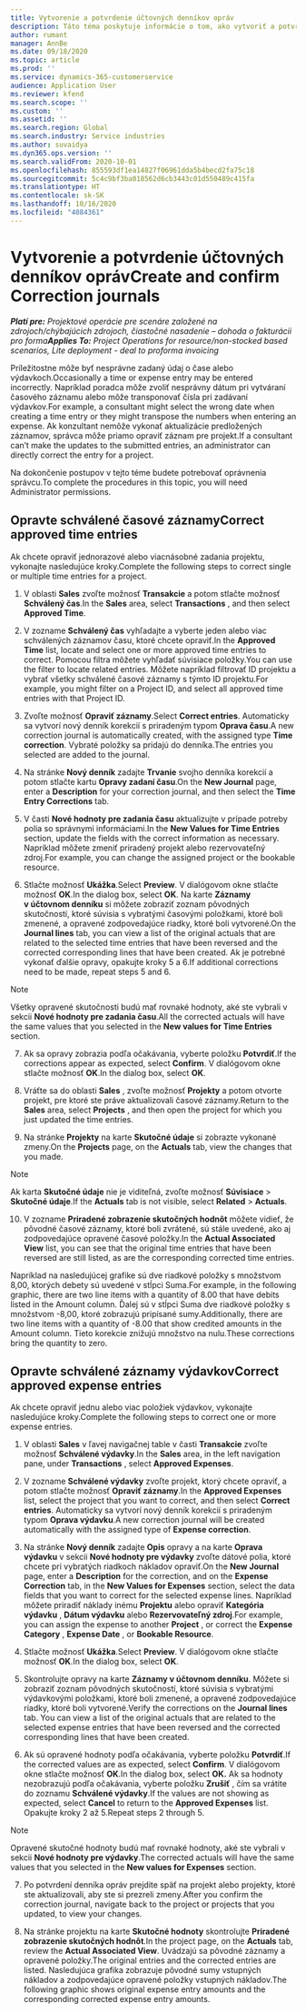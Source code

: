 ```yaml
---
title: Vytvorenie a potvrdenie účtovných denníkov opráv
description: Táto téma poskytuje informácie o tom, ako vytvoriť a potvrdiť účtovný denník opravy.
author: rumant
manager: AnnBe
ms.date: 09/18/2020
ms.topic: article
ms.prod: ''
ms.service: dynamics-365-customerservice
audience: Application User
ms.reviewer: kfend
ms.search.scope: ''
ms.custom: ''
ms.assetid: ''
ms.search.region: Global
ms.search.industry: Service industries
ms.author: suvaidya
ms.dyn365.ops.version: ''
ms.search.validFrom: 2020-10-01
ms.openlocfilehash: 855593df1ea14827f06961dda5b4becd2fa75c18
ms.sourcegitcommit: 5c4c9bf3ba018562d6cb3443c01d550489c415fa
ms.translationtype: HT
ms.contentlocale: sk-SK
ms.lasthandoff: 10/16/2020
ms.locfileid: "4084361"
---
```

# <a name="create-and-confirm-correction-journals"></a><span data-ttu-id="f6210-103">Vytvorenie a potvrdenie účtovných denníkov opráv</span><span class="sxs-lookup"><span data-stu-id="f6210-103">Create and confirm Correction journals</span></span>

<span data-ttu-id="f6210-104">_**Platí pre:** Projektové operácie pre scenáre založené na zdrojoch/chýbajúcich zdrojoch, čiastočné nasadenie – dohoda o fakturácii pro forma_</span><span class="sxs-lookup"><span data-stu-id="f6210-104">_**Applies To:** Project Operations for resource/non-stocked based scenarios, Lite deployment - deal to proforma invoicing_</span></span>

<span data-ttu-id="f6210-105">Príležitostne môže byť nesprávne zadaný údaj o čase alebo výdavkoch.</span><span class="sxs-lookup"><span data-stu-id="f6210-105">Occasionally a time or expense entry may be entered incorrectly.</span></span> <span data-ttu-id="f6210-106">Napríklad poradca môže zvoliť nesprávny dátum pri vytváraní časového záznamu alebo môže transponovať čísla pri zadávaní výdavkov.</span><span class="sxs-lookup"><span data-stu-id="f6210-106">For example, a consultant might select the wrong date when creating a time entry or they might transpose the numbers when entering an expense.</span></span> <span data-ttu-id="f6210-107">Ak konzultant nemôže vykonať aktualizácie predložených záznamov, správca môže priamo opraviť záznam pre projekt.</span><span class="sxs-lookup"><span data-stu-id="f6210-107">If a consultant can’t make the updates to the submitted entries, an administrator can directly correct the entry for a project.</span></span>

<span data-ttu-id="f6210-108">Na dokončenie postupov v tejto téme budete potrebovať oprávnenia správcu.</span><span class="sxs-lookup"><span data-stu-id="f6210-108">To complete the procedures in this topic, you will need Administrator permissions.</span></span>

## <a name="correct-approved-time-entries"></a><span data-ttu-id="f6210-109">Opravte schválené časové záznamy</span><span class="sxs-lookup"><span data-stu-id="f6210-109">Correct approved time entries</span></span>     

<span data-ttu-id="f6210-110">Ak chcete opraviť jednorazové alebo viacnásobné zadania projektu, vykonajte nasledujúce kroky.</span><span class="sxs-lookup"><span data-stu-id="f6210-110">Complete the following steps to correct single or multiple time entries for a project.</span></span>

1. <span data-ttu-id="f6210-111">V oblasti **Sales** zvoľte možnosť **Transakcie** a potom stlačte možnosť **Schválený čas**.</span><span class="sxs-lookup"><span data-stu-id="f6210-111">In the **Sales** area, select **Transactions** , and then select **Approved Time**.</span></span> 

2. <span data-ttu-id="f6210-112">V zozname **Schválený čas** vyhľadajte a vyberte jeden alebo viac schválených záznamov času, ktoré chcete opraviť.</span><span class="sxs-lookup"><span data-stu-id="f6210-112">In the **Approved Time** list, locate and select one or more approved time entries to correct.</span></span> <span data-ttu-id="f6210-113">Pomocou filtra môžete vyhľadať súvisiace položky.</span><span class="sxs-lookup"><span data-stu-id="f6210-113">You can use the filter to locate related entries.</span></span> <span data-ttu-id="f6210-114">Môžete napríklad filtrovať ID projektu a vybrať všetky schválené časové záznamy s týmto ID projektu.</span><span class="sxs-lookup"><span data-stu-id="f6210-114">For example, you might filter on a Project ID, and select all approved time entries with that Project ID.</span></span>

3. <span data-ttu-id="f6210-115">Zvoľte možnosť **Opraviť záznamy**.</span><span class="sxs-lookup"><span data-stu-id="f6210-115">Select **Correct entries**.</span></span> <span data-ttu-id="f6210-116">Automaticky sa vytvorí nový denník korekcií s priradeným typom **Oprava času**.</span><span class="sxs-lookup"><span data-stu-id="f6210-116">A new correction journal is automatically created, with the assigned type **Time correction**.</span></span> <span data-ttu-id="f6210-117">Vybraté položky sa pridajú do denníka.</span><span class="sxs-lookup"><span data-stu-id="f6210-117">The entries you selected are added to the journal.</span></span> 

4. <span data-ttu-id="f6210-118">Na stránke **Nový denník** zadajte **Trvanie** svojho denníka korekcií a potom stlačte kartu **Opravy zadaní času**.</span><span class="sxs-lookup"><span data-stu-id="f6210-118">On the **New Journal** page, enter a **Description** for your correction journal, and then select the **Time Entry Corrections** tab.</span></span>  

5. <span data-ttu-id="f6210-119">V časti **Nové hodnoty pre zadania času** aktualizujte v prípade potreby polia so správnymi informáciami.</span><span class="sxs-lookup"><span data-stu-id="f6210-119">In the **New Values for Time Entries** section, update the fields with the correct information as necessary.</span></span> <span data-ttu-id="f6210-120">Napríklad môžete zmeniť priradený projekt alebo rezervovateľný zdroj.</span><span class="sxs-lookup"><span data-stu-id="f6210-120">For example, you can change the assigned project or the bookable resource.</span></span>

6. <span data-ttu-id="f6210-121">Stlačte možnosť **Ukážka**.</span><span class="sxs-lookup"><span data-stu-id="f6210-121">Select **Preview**.</span></span> <span data-ttu-id="f6210-122">V dialógovom okne stlačte možnosť **OK**.</span><span class="sxs-lookup"><span data-stu-id="f6210-122">In the dialog box, select **OK**.</span></span> <span data-ttu-id="f6210-123">Na karte **Záznamy v účtovnom denníku** si môžete zobraziť zoznam pôvodných skutočností, ktoré súvisia s vybratými časovými položkami, ktoré boli zmenené, a opravené zodpovedajúce riadky, ktoré boli vytvorené.</span><span class="sxs-lookup"><span data-stu-id="f6210-123">On the **Journal lines** tab, you can view a list of the original actuals that are related to the selected time entries that have been reversed and the corrected corresponding lines that have been created.</span></span> <span data-ttu-id="f6210-124">Ak je potrebné vykonať ďalšie opravy, opakujte kroky 5 a 6.</span><span class="sxs-lookup"><span data-stu-id="f6210-124">If additional corrections need to be made, repeat steps 5 and 6.</span></span> 

> [!NOTE]
> <span data-ttu-id="f6210-125">Všetky opravené skutočnosti budú mať rovnaké hodnoty, aké ste vybrali v sekcii **Nové hodnoty pre zadania času**.</span><span class="sxs-lookup"><span data-stu-id="f6210-125">All the corrected actuals will have the same values that you selected in the **New values for Time Entries** section.</span></span>

7. <span data-ttu-id="f6210-126">Ak sa opravy zobrazia podľa očakávania, vyberte položku **Potvrdiť**.</span><span class="sxs-lookup"><span data-stu-id="f6210-126">If the corrections appear as expected, select **Confirm**.</span></span> <span data-ttu-id="f6210-127">V dialógovom okne stlačte možnosť **OK**.</span><span class="sxs-lookup"><span data-stu-id="f6210-127">In the dialog box, select **OK**.</span></span>

8. <span data-ttu-id="f6210-128">Vráťte sa do oblasti **Sales** , zvoľte možnosť **Projekty** a potom otvorte projekt, pre ktoré ste práve aktualizovali časové záznamy.</span><span class="sxs-lookup"><span data-stu-id="f6210-128">Return to the **Sales** area, select **Projects** , and then open the project for which you just updated the time entries.</span></span> 

9. <span data-ttu-id="f6210-129">Na stránke **Projekty** na karte **Skutočné údaje** si zobrazte vykonané zmeny.</span><span class="sxs-lookup"><span data-stu-id="f6210-129">On the **Projects** page, on the **Actuals** tab, view the changes that you made.</span></span> 

> [!NOTE]
> <span data-ttu-id="f6210-130">Ak karta **Skutočné údaje** nie je viditeľná, zvoľte možnosť **Súvisiace** > **Skutočné údaje**.</span><span class="sxs-lookup"><span data-stu-id="f6210-130">If the **Actuals** tab is not visible, select **Related** > **Actuals**.</span></span>  

10. <span data-ttu-id="f6210-131">V zozname **Priradené zobrazenie skutočných hodnôt** môžete vidieť, že pôvodné časové záznamy, ktoré boli zvrátené, sú stále uvedené, ako aj zodpovedajúce opravené časové položky.</span><span class="sxs-lookup"><span data-stu-id="f6210-131">In the **Actual Associated View** list, you can see that the original time entries that have been reversed are still listed, as are the corresponding corrected time entries.</span></span> 

<span data-ttu-id="f6210-132">Napríklad na nasledujúcej grafike sú dve riadkové položky s množstvom 8,00, ktorých debety sú uvedené v stĺpci Suma.</span><span class="sxs-lookup"><span data-stu-id="f6210-132">For example, in the following graphic, there are two line items with a quantity of 8.00 that have debits listed in the Amount column.</span></span> <span data-ttu-id="f6210-133">Ďalej sú v stĺpci Suma dve riadkové položky s množstvom -8,00, ktoré zobrazujú pripísané sumy.</span><span class="sxs-lookup"><span data-stu-id="f6210-133">Additionally, there are two line items with a quantity of -8.00 that show credited amounts in the Amount column.</span></span> <span data-ttu-id="f6210-134">Tieto korekcie znižujú množstvo na nulu.</span><span class="sxs-lookup"><span data-stu-id="f6210-134">These corrections bring the quantity to zero.</span></span>

 
## <a name="correct-approved-expense-entries"></a><span data-ttu-id="f6210-135">Opravte schválené záznamy výdavkov</span><span class="sxs-lookup"><span data-stu-id="f6210-135">Correct approved expense entries</span></span>

<span data-ttu-id="f6210-136">Ak chcete opraviť jednu alebo viac položiek výdavkov, vykonajte nasledujúce kroky.</span><span class="sxs-lookup"><span data-stu-id="f6210-136">Complete the following steps to correct one or more expense entries.</span></span> 

1. <span data-ttu-id="f6210-137">V oblasti **Sales** v ľavej navigačnej table v časti **Transakcie** zvoľte možnosť **Schválené výdavky**.</span><span class="sxs-lookup"><span data-stu-id="f6210-137">In the **Sales** area, in the left navigation pane, under **Transactions** , select **Approved Expenses**.</span></span>

2. <span data-ttu-id="f6210-138">V zozname **Schválené výdavky** zvoľte projekt, ktorý chcete opraviť, a potom stlačte možnosť **Opraviť záznamy**.</span><span class="sxs-lookup"><span data-stu-id="f6210-138">In the **Approved Expenses** list, select the project that you want to correct, and then select **Correct entries**.</span></span> <span data-ttu-id="f6210-139">Automaticky sa vytvorí nový denník korekcií s priradeným typom **Oprava výdavku**.</span><span class="sxs-lookup"><span data-stu-id="f6210-139">A new correction journal will be created automatically with the assigned type of **Expense correction**.</span></span> 

3. <span data-ttu-id="f6210-140">Na stránke **Nový denník** zadajte **Opis** opravy a na karte **Oprava výdavku** v sekcii **Nové hodnoty pre výdavky** zvoľte dátové polia, ktoré chcete pri vybratých riadkoch nákladov opraviť.</span><span class="sxs-lookup"><span data-stu-id="f6210-140">On the **New Journal** page, enter a **Description** for the correction, and on the **Expense Correction** tab, in the **New Values for Expenses** section, select the data fields that you want to correct for the selected expense lines.</span></span> <span data-ttu-id="f6210-141">Napríklad môžete priradiť náklady inému **Projektu** alebo opraviť **Kategória výdavku** , **Dátum výdavku** alebo **Rezervovateľný zdroj**.</span><span class="sxs-lookup"><span data-stu-id="f6210-141">For example, you can assign the expense to another **Project** , or correct the **Expense Category** , **Expense Date** , or **Bookable Resource**.</span></span>

4. <span data-ttu-id="f6210-142">Stlačte možnosť **Ukážka**.</span><span class="sxs-lookup"><span data-stu-id="f6210-142">Select **Preview**.</span></span> <span data-ttu-id="f6210-143">V dialógovom okne stlačte možnosť **OK**.</span><span class="sxs-lookup"><span data-stu-id="f6210-143">In the dialog box, select **OK**.</span></span> 

5. <span data-ttu-id="f6210-144">Skontrolujte opravy na karte **Záznamy v účtovnom denníku**. Môžete si zobraziť zoznam pôvodných skutočností, ktoré súvisia s vybratými výdavkovými položkami, ktoré boli zmenené, a opravené zodpovedajúce riadky, ktoré boli vytvorené.</span><span class="sxs-lookup"><span data-stu-id="f6210-144">Verify the corrections on the **Journal lines** tab. You can view a list of the original actuals that are related to the selected expense entries that have been reversed and the corrected corresponding lines that have been created.</span></span>

6. <span data-ttu-id="f6210-145">Ak sú opravené hodnoty podľa očakávania, vyberte položku **Potvrdiť**.</span><span class="sxs-lookup"><span data-stu-id="f6210-145">If the corrected values are as expected, select **Confirm**.</span></span> <span data-ttu-id="f6210-146">V dialógovom okne stlačte možnosť **OK**.</span><span class="sxs-lookup"><span data-stu-id="f6210-146">In the dialog box, select **OK.**</span></span> <span data-ttu-id="f6210-147">Ak sa hodnoty nezobrazujú podľa očakávania, vyberte položku **Zrušiť** , čím sa vrátite do zoznamu **Schválené výdavky**.</span><span class="sxs-lookup"><span data-stu-id="f6210-147">If the values are not showing as expected, select **Cancel** to return to the **Approved Expenses** list.</span></span> <span data-ttu-id="f6210-148">Opakujte kroky 2 až 5.</span><span class="sxs-lookup"><span data-stu-id="f6210-148">Repeat steps 2 through 5.</span></span> 

> [!NOTE]
> <span data-ttu-id="f6210-149">Opravené skutočné hodnoty budú mať rovnaké hodnoty, aké ste vybrali v sekcii **Nové hodnoty pre výdavky**.</span><span class="sxs-lookup"><span data-stu-id="f6210-149">The corrected actuals will have the same values that you selected in the **New values for Expenses** section.</span></span>

7. <span data-ttu-id="f6210-150">Po potvrdení denníka opráv prejdite späť na projekt alebo projekty, ktoré ste aktualizovali, aby ste si prezreli zmeny.</span><span class="sxs-lookup"><span data-stu-id="f6210-150">After you confirm the correction journal, navigate back to the project or projects that you updated, to view your changes.</span></span>  

8. <span data-ttu-id="f6210-151">Na stránke projektu na karte **Skutočné hodnoty** skontrolujte **Priradené zobrazenie skutočných hodnôt**.</span><span class="sxs-lookup"><span data-stu-id="f6210-151">In the project page, on the **Actuals** tab, review the **Actual Associated View**.</span></span> <span data-ttu-id="f6210-152">Uvádzajú sa pôvodné záznamy a opravené položky.</span><span class="sxs-lookup"><span data-stu-id="f6210-152">The original entries and the corrected entries are listed.</span></span> <span data-ttu-id="f6210-153">Nasledujúca grafika zobrazuje pôvodné sumy vstupných nákladov a zodpovedajúce opravené položky vstupných nákladov.</span><span class="sxs-lookup"><span data-stu-id="f6210-153">The following graphic shows original expense entry amounts and the corresponding corrected expense entry amounts.</span></span> 



